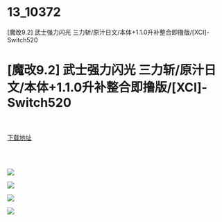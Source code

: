 # 13_10372
[魔改9.2] 武士强力闪光 三力斩/原汁日文/本体+1.1.0升补整合即撸版/[XCI]-Switch520
# [魔改9.2] 武士强力闪光 三力斩/原汁日文/本体+1.1.0升补整合即撸版/[XCI]-Switch520
 <br/></br>
[下载地址](https://www.switch520.cc/article/10372 "下载地址")
<br/></br>

<p>&nbsp;</p>
<p><img src="https://www.switch520.cc/muke_img/upload_art_editor_20210309-1_412579d54ad4041b3b589542ea652372.jpg"></p>
<p><img src="https://www.switch520.cc/muke_img/upload_art_editor_20210309-1_2fd2d9bedfc4159e2abbcb4fd10e8875.jpg"></p>
<p><img src="https://www.switch520.cc/muke_img/upload_art_editor_20210309-1_05a19fc4da68aa339745d2e194de4895.jpg"></p>
<p><img src="https://www.switch520.cc/muke_img/upload_art_editor_20210309-1_a5f47afc83a8d8415aa4b04a4882fa64.jpg"></p>
<p><strong>&nbsp;</strong></p>

